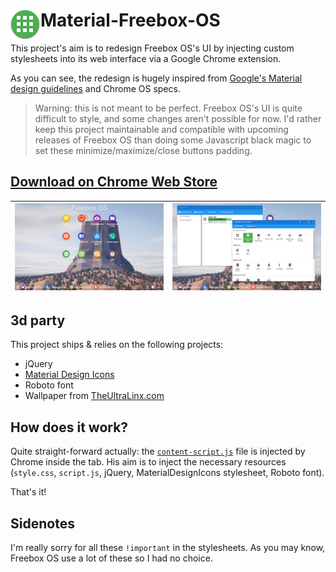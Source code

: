 # <img src="/img/icon-48x48.png" align="left" /> Material-Freebox-OS

This project's aim is to redesign Freebox OS's UI by injecting custom stylesheets into its web interface via a Google Chrome
extension.

As you can see, the redesign is hugely inspired from [Google's Material design guidelines](http://www.google.com/design/spec/material-design/introduction.html)
and Chrome OS specs.

> Warning: this is not meant to be perfect. Freebox OS's UI is quite difficult to style, and some changes aren't possible for now.
I'd rather keep this project maintainable and compatible with upcoming releases of Freebox OS than doing some Javascript black
magic to set these minimize/maximize/close buttons padding.

## [Download on Chrome Web Store](https://chrome.google.com/webstore/detail/material-freebox-os/lhdfonhgkclaigpfmclbahllambeednh)

| ![Material-Freebox-OS](doc/screenshot1.png)  | ![Material-Freebox-OS](doc/screenshot2.png) |
|:--------------------------------------------:|:-------------------------------------------:|

## 3d party
This project ships & relies on the following projects:

* jQuery
* [Material Design Icons](materialdesignicons.com)
* Roboto font
* Wallpaper from [TheUltraLinx.com](http://theultralinx.com/2015/09/19-beautiful-low-poly-wallpapers/)

## How does it work?
Quite straight-forward actually: the [`content-script.js`](js/content-script.js) file is injected by Chrome inside the tab.
 His aim is to inject the necessary resources (`style.css`, `script.js`, jQuery, MaterialDesignIcons stylesheet, Roboto font).

That's it!

## Sidenotes
I'm really sorry for all these `!important` in the stylesheets. As you may know, Freebox OS use a lot of these so I had no choice.
